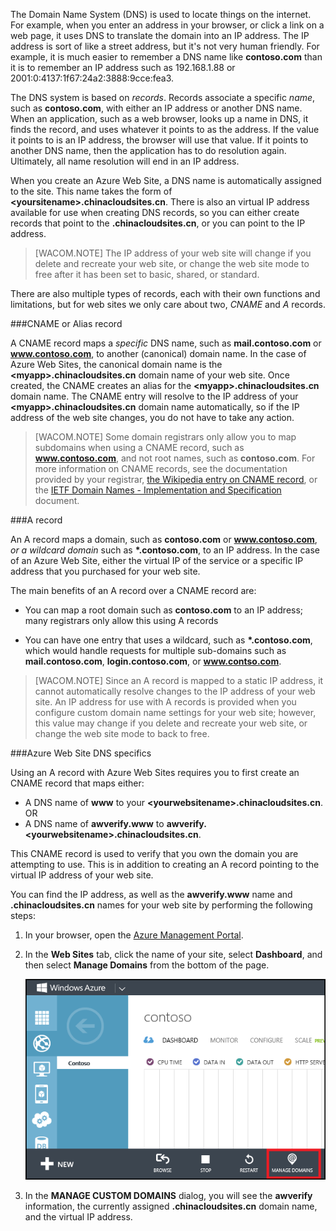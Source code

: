 The Domain Name System (DNS) is used to locate things on the internet. For example, when you enter an address in your browser, or click a link on a web page, it uses DNS to translate the domain into an IP address. The IP address is sort of like a street address, but it's not very human friendly. For example, it is much easier to remember a DNS name like **contoso.com** than it is to remember an IP address such as 192.168.1.88 or 2001:0:4137:1f67:24a2:3888:9cce:fea3.

The DNS system is based on *records*. Records associate a specific *name*, such as **contoso.com**, with either an IP address or another DNS name. When an application, such as a web browser, looks up a name in DNS, it finds the record, and uses whatever it points to as the address. If the value it points to is an IP address, the browser will use that value. If it points to another DNS name, then the application has to do resolution again. Ultimately, all name resolution will end in an IP address.

When you create an Azure Web Site, a DNS name is automatically assigned to the site. This name takes the form of **&lt;yoursitename&gt;.chinacloudsites.cn**. There is also an virtual IP address available for use when creating DNS records, so you can either create records that point to the **.chinacloudsites.cn**, or you can point to the IP address.

> [WACOM.NOTE] The IP address of your web site will change if you delete and recreate your web site, or change the web site mode to free after it has been set to basic, shared, or standard.

There are also multiple types of records, each with their own functions and limitations, but for web sites we only care about two, *CNAME* and *A* records.

###CNAME or Alias record

A CNAME record maps a *specific* DNS name, such as **mail.contoso.com** or **www.contoso.com**, to another (canonical) domain name. In the case of Azure Web Sites, the canonical domain name is the **&lt;myapp>.chinacloudsites.cn** domain name of your web site. Once created, the CNAME creates an alias for the **&lt;myapp>.chinacloudsites.cn** domain name. The CNAME entry will resolve to the IP address of your **&lt;myapp>.chinacloudsites.cn** domain name automatically, so if the IP address of the web site changes, you do not have to take any action.

> [WACOM.NOTE] Some domain registrars only allow you to map subdomains when using a CNAME record, such as **www.contoso.com**, and not root names, such as **contoso.com**. For more information on CNAME records, see the documentation provided by your registrar, <a href="http://en.wikipedia.org/wiki/CNAME_record">the Wikipedia entry on CNAME record</a>, or the <a href="http://tools.ietf.org/html/rfc1035">IETF Domain Names - Implementation and Specification</a> document.

###A record

An A record maps a domain, such as **contoso.com** or **www.contoso.com**, *or a wildcard domain* such as **\*.contoso.com**, to an IP address. In the case of an Azure Web Site, either the virtual IP of the service or a specific IP address that you purchased for your web site.

The main benefits of an A record over a CNAME record are:

* You can map a root domain such as **contoso.com** to an IP address; many registrars only allow this using A records

* You can have one entry that uses a wildcard, such as **\*.contoso.com**, which would handle requests for multiple sub-domains such as **mail.contoso.com**, **login.contoso.com**, or **www.contso.com**.

> [WACOM.NOTE] Since an A record is mapped to a static IP address, it cannot automatically resolve changes to the IP address of your web site. An IP address for use with A records is provided when you configure custom domain name settings for your web site; however, this value may change if you delete and recreate your web site, or change the web site mode to back to free.

###Azure Web Site DNS specifics

Using an A record with Azure Web Sites requires you to first create an CNAME record that maps either:

* A DNS name of **www** to your **&lt;yourwebsitename&gt;.chinacloudsites.cn**.
OR
* A DNS name of **awverify.www** to **awverify.&lt;yourwebsitename&gt;.chinacloudsites.cn**.

This CNAME record is used to verify that you own the domain you are attempting to use. This is in addition to creating an A record pointing to the virtual IP address of your web site.

You can find the IP address, as well as the **awverify.www** name and **.chinacloudsites.cn** names for your web site by performing the following steps:

1. In your browser, open the [Azure Management Portal](https://manage.windowsazure.cn).

2. In the **Web Sites** tab, click the name of your site, select **Dashboard**, and then select **Manage Domains** from the bottom of the page.

	![](./media/custom-dns-web-site/dncmntask-cname-6.png)

6. In the **MANAGE CUSTOM DOMAINS** dialog, you will see the **awverify** information, the currently assigned **.chinacloudsites.cn** domain name, and the virtual IP address.

